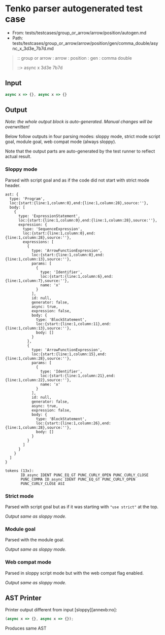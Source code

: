 # Tenko parser autogenerated test case

- From: tests/testcases/group_or_arrow/arrow/position/autogen.md
- Path: tests/testcases/group_or_arrow/arrow/position/gen/comma_double/async_x_3d3e_7b7d.md

> :: group or arrow : arrow : position : gen : comma double
>
> ::> async x 3d3e 7b7d

## Input


`````js
async x => {}, async x => {}
`````

## Output

_Note: the whole output block is auto-generated. Manual changes will be overwritten!_

Below follow outputs in four parsing modes: sloppy mode, strict mode script goal, module goal, web compat mode (always sloppy).

Note that the output parts are auto-generated by the test runner to reflect actual result.

### Sloppy mode

Parsed with script goal and as if the code did not start with strict mode header.

`````
ast: {
  type: 'Program',
  loc:{start:{line:1,column:0},end:{line:1,column:28},source:''},
  body: [
    {
      type: 'ExpressionStatement',
      loc:{start:{line:1,column:0},end:{line:1,column:28},source:''},
      expression: {
        type: 'SequenceExpression',
        loc:{start:{line:1,column:0},end:{line:1,column:28},source:''},
        expressions: [
          {
            type: 'ArrowFunctionExpression',
            loc:{start:{line:1,column:0},end:{line:1,column:13},source:''},
            params: [
              {
                type: 'Identifier',
                loc:{start:{line:1,column:6},end:{line:1,column:7},source:''},
                name: 'x'
              }
            ],
            id: null,
            generator: false,
            async: true,
            expression: false,
            body: {
              type: 'BlockStatement',
              loc:{start:{line:1,column:11},end:{line:1,column:13},source:''},
              body: []
            }
          },
          {
            type: 'ArrowFunctionExpression',
            loc:{start:{line:1,column:15},end:{line:1,column:28},source:''},
            params: [
              {
                type: 'Identifier',
                loc:{start:{line:1,column:21},end:{line:1,column:22},source:''},
                name: 'x'
              }
            ],
            id: null,
            generator: false,
            async: true,
            expression: false,
            body: {
              type: 'BlockStatement',
              loc:{start:{line:1,column:26},end:{line:1,column:28},source:''},
              body: []
            }
          }
        ]
      }
    }
  ]
}

tokens (13x):
       ID_async IDENT PUNC_EQ_GT PUNC_CURLY_OPEN PUNC_CURLY_CLOSE
       PUNC_COMMA ID_async IDENT PUNC_EQ_GT PUNC_CURLY_OPEN
       PUNC_CURLY_CLOSE ASI
`````

### Strict mode

Parsed with script goal but as if it was starting with `"use strict"` at the top.

_Output same as sloppy mode._

### Module goal

Parsed with the module goal.

_Output same as sloppy mode._

### Web compat mode

Parsed in sloppy script mode but with the web compat flag enabled.

_Output same as sloppy mode._

## AST Printer

Printer output different from input [sloppy][annexb:no]:

````js
(async x => {}, async x => {});
````

Produces same AST
